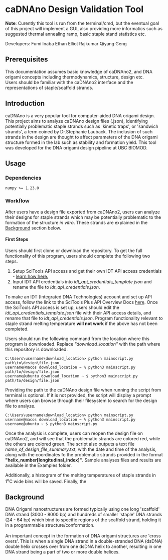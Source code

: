 # caDNAno Design Validation Tool
**Note**: Curently this tool is run from the terminal/cmd, but the eventual goal of this project will implement a GUI, also providing more informatics such as suggested thermal annealing ramp, basic staple stand statistics etc. 


Developers: 
Fumi Inaba
Ethan Elliot Rajkumar
Qiyang Geng


## Prerequisites
This documentation assumes basic knowledge of caDNAno2, and DNA origami concepts including thermodynamics, structure, design etc.   
Users should be familiar with the caDNAno2 interface and the representations of staple/scaffold strands.

## Introduction
caDNAno is a very popular tool for computer-aided DNA origami design. This project aims to analyze caDNAno design files (.json), identifying potentially problematic staple strands such as 'kinetic traps', or 'sandwich strands', a term coined by Dr.Stephanie Lauback. The inclusion of such strands in the design are thought to affect parameters of the DNA origami structure formed in the lab such as stability and formation yield. This tool was developed for the DNA origami design pipeline at UBC BIOMOD.

## Usage  
### Dependencies  
```
numpy >= 1.23.0
```  
### Workflow
After users have a design file exported from caDNAno2, users can analyze their designs for staple strands which may be potentially problematic to the formation of the structure <i>in vitro</i>. These strands are explained in the <a href = "#bg">Background</a> section below.   
#### First Steps
Users should first clone or download the repository. To get the full functionality of this program, users should complete the following two steps.  
1. Setup SciTools API access and get their own IDT API access credentials - [learn how here.](https://www.idtdna.com/pages/tools/apidoc)
2.  Input IDT API credentials into <i>idt_api_credentials_template.json</i> and rename the file to <i>idt_api_credentials.json</i>.

To make an IDT (Integrated DNA Technologies) account and set up API access, follow the link to the SciTools Plus API Overview Docs [here](https://www.idtdna.com/pages/tools/apidoc). Once the SciTools API access is set up, users should edit the <i>idt_api_credentials_template.json</i> file with their API access details, and rename that file to <i>idt_api_credentials.json</i>. Program functionality relevant to staple strand melting temperature <b>will not work</b> if the above has not been completed.  

Users should run the following command from the location where this program is downloaded. Replace <i>"download_location"</i> with the path where this repository is downloaded.

```
C:\Users\username\download_location> python mainscript.py path\to\design\file.json
username@macos download_location ~ % python3 mainscript.py path/to/design/file.json
username@ubuntu download_location ~ $ python3 mainscript.py path/to/design/file.json
```
Providing the path to the caDNAno design file when running the script from terminal is optional. If it is not provided, the script will display a prompt where users can browse through their filesystem to search for the design file to analyze.  
```
C:\Users\username\download_location> python mainscript.py
username@macos download_location ~ % python3 mainscript.py
username@ubuntu ~ $ python3 mainscript.py
```

Once the analysis is complete, users can reopen the design file on caDNAno2, and will see that the problematic strands are colored red, while the others are colored green. The script also outputs a text file <i>name_of_design_file_summary</i>.txt, with the date and time of the analysis, along with the coordinates fo the problematic strands provided in the format <b>"helix_number[longitudinal_index]"</b>. Sample analyses files and results are available in the Examples folder.  

Additionally, a histogram of the melting temperatures of staple strands in 1<sup>o</sup>C wide bins will be saved. Finally, the 

<div id = 'bg'>
<h2>Background</h2>
DNA Origami nanostructures are formed typically using one long 'scaffold' DNA strand (3000 - 8000 bp) and hundreds of smaller 'staple' DNA strands (24 - 64 bp) which bind to specific regions of the scaffold strand, holding it in a programmable structure/conformation. 
<br><br>
An important concept in the formation of DNA origami structures are 'cross overs'. This is when a single DNA strand in a double-stranded DNA (dsDNA) double helix crosses over from one dsDNA helix to another, resulting in one DNA strand being a part of two or more double helices. 
</div>


